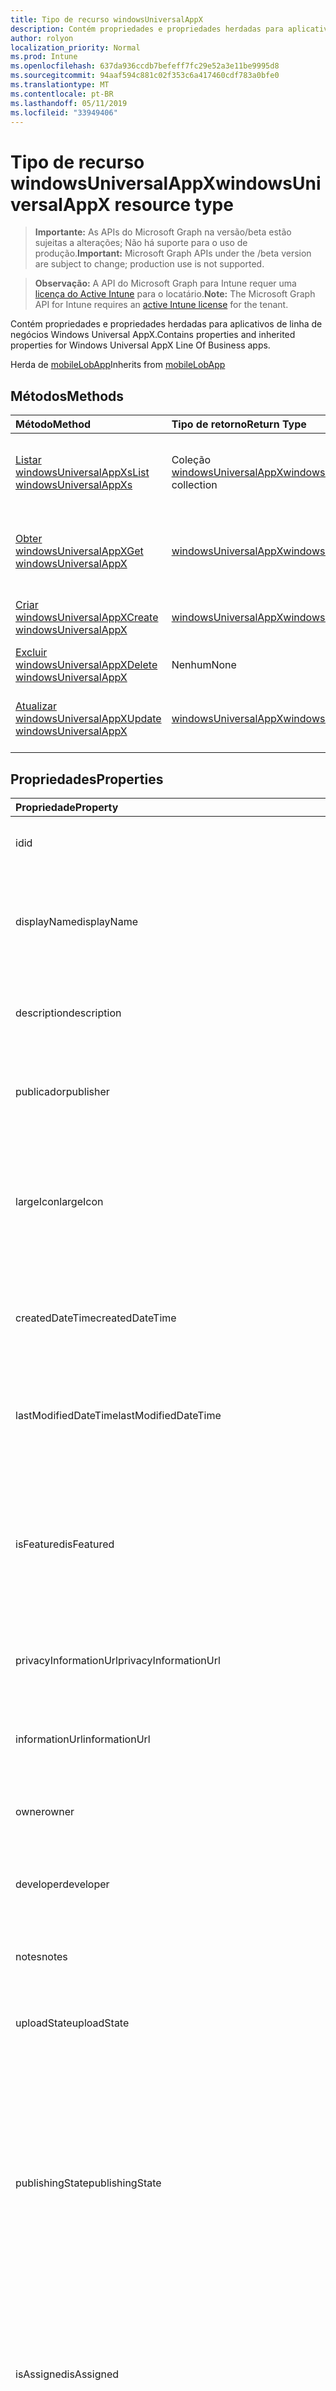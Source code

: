 ```yaml
---
title: Tipo de recurso windowsUniversalAppX
description: Contém propriedades e propriedades herdadas para aplicativos de linha de negócios Windows Universal AppX.
author: rolyon
localization_priority: Normal
ms.prod: Intune
ms.openlocfilehash: 637da936ccdb7befeff7fc29e52a3e11be9995d8
ms.sourcegitcommit: 94aaf594c881c02f353c6a417460cdf783a0bfe0
ms.translationtype: MT
ms.contentlocale: pt-BR
ms.lasthandoff: 05/11/2019
ms.locfileid: "33949406"
---
```

# <a name="windowsuniversalappx-resource-type"></a><span data-ttu-id="e01e8-103">Tipo de recurso windowsUniversalAppX</span><span class="sxs-lookup"><span data-stu-id="e01e8-103">windowsUniversalAppX resource type</span></span>

> <span data-ttu-id="e01e8-104">**Importante:** As APIs do Microsoft Graph na versão/beta estão sujeitas a alterações; Não há suporte para o uso de produção.</span><span class="sxs-lookup"><span data-stu-id="e01e8-104">**Important:** Microsoft Graph APIs under the /beta version are subject to change; production use is not supported.</span></span>

> <span data-ttu-id="e01e8-105">**Observação:** A API do Microsoft Graph para Intune requer uma [licença do Active Intune](https://go.microsoft.com/fwlink/?linkid=839381) para o locatário.</span><span class="sxs-lookup"><span data-stu-id="e01e8-105">**Note:** The Microsoft Graph API for Intune requires an [active Intune license](https://go.microsoft.com/fwlink/?linkid=839381) for the tenant.</span></span>

<span data-ttu-id="e01e8-106">Contém propriedades e propriedades herdadas para aplicativos de linha de negócios Windows Universal AppX.</span><span class="sxs-lookup"><span data-stu-id="e01e8-106">Contains properties and inherited properties for Windows Universal AppX Line Of Business apps.</span></span>


<span data-ttu-id="e01e8-107">Herda de [mobileLobApp](../resources/intune-apps-mobilelobapp.md)</span><span class="sxs-lookup"><span data-stu-id="e01e8-107">Inherits from [mobileLobApp](../resources/intune-apps-mobilelobapp.md)</span></span>

## <a name="methods"></a><span data-ttu-id="e01e8-108">Métodos</span><span class="sxs-lookup"><span data-stu-id="e01e8-108">Methods</span></span>
|<span data-ttu-id="e01e8-109">Método</span><span class="sxs-lookup"><span data-stu-id="e01e8-109">Method</span></span>|<span data-ttu-id="e01e8-110">Tipo de retorno</span><span class="sxs-lookup"><span data-stu-id="e01e8-110">Return Type</span></span>|<span data-ttu-id="e01e8-111">Descrição</span><span class="sxs-lookup"><span data-stu-id="e01e8-111">Description</span></span>|
|:---|:---|:---|
|[<span data-ttu-id="e01e8-112">Listar windowsUniversalAppXs</span><span class="sxs-lookup"><span data-stu-id="e01e8-112">List windowsUniversalAppXs</span></span>](../api/intune-apps-windowsuniversalappx-list.md)|<span data-ttu-id="e01e8-113">Coleção [windowsUniversalAppX](../resources/intune-apps-windowsuniversalappx.md)</span><span class="sxs-lookup"><span data-stu-id="e01e8-113">[windowsUniversalAppX](../resources/intune-apps-windowsuniversalappx.md) collection</span></span>|<span data-ttu-id="e01e8-114">Lista propriedades e relações dos objetos [windowsUniversalAppX](../resources/intune-apps-windowsuniversalappx.md).</span><span class="sxs-lookup"><span data-stu-id="e01e8-114">List properties and relationships of the [windowsUniversalAppX](../resources/intune-apps-windowsuniversalappx.md) objects.</span></span>|
|[<span data-ttu-id="e01e8-115">Obter windowsUniversalAppX</span><span class="sxs-lookup"><span data-stu-id="e01e8-115">Get windowsUniversalAppX</span></span>](../api/intune-apps-windowsuniversalappx-get.md)|[<span data-ttu-id="e01e8-116">windowsUniversalAppX</span><span class="sxs-lookup"><span data-stu-id="e01e8-116">windowsUniversalAppX</span></span>](../resources/intune-apps-windowsuniversalappx.md)|<span data-ttu-id="e01e8-117">Propriedades de leitura e relações do objeto [windowsUniversalAppX](../resources/intune-apps-windowsuniversalappx.md).</span><span class="sxs-lookup"><span data-stu-id="e01e8-117">Read properties and relationships of the [windowsUniversalAppX](../resources/intune-apps-windowsuniversalappx.md) object.</span></span>|
|[<span data-ttu-id="e01e8-118">Criar windowsUniversalAppX</span><span class="sxs-lookup"><span data-stu-id="e01e8-118">Create windowsUniversalAppX</span></span>](../api/intune-apps-windowsuniversalappx-create.md)|[<span data-ttu-id="e01e8-119">windowsUniversalAppX</span><span class="sxs-lookup"><span data-stu-id="e01e8-119">windowsUniversalAppX</span></span>](../resources/intune-apps-windowsuniversalappx.md)|<span data-ttu-id="e01e8-120">Cria um novo objeto [windowsUniversalAppX](../resources/intune-apps-windowsuniversalappx.md).</span><span class="sxs-lookup"><span data-stu-id="e01e8-120">Create a new [windowsUniversalAppX](../resources/intune-apps-windowsuniversalappx.md) object.</span></span>|
|[<span data-ttu-id="e01e8-121">Excluir windowsUniversalAppX</span><span class="sxs-lookup"><span data-stu-id="e01e8-121">Delete windowsUniversalAppX</span></span>](../api/intune-apps-windowsuniversalappx-delete.md)|<span data-ttu-id="e01e8-122">Nenhum</span><span class="sxs-lookup"><span data-stu-id="e01e8-122">None</span></span>|<span data-ttu-id="e01e8-123">Exclui um [windowsUniversalAppX](../resources/intune-apps-windowsuniversalappx.md).</span><span class="sxs-lookup"><span data-stu-id="e01e8-123">Deletes a [windowsUniversalAppX](../resources/intune-apps-windowsuniversalappx.md).</span></span>|
|[<span data-ttu-id="e01e8-124">Atualizar windowsUniversalAppX</span><span class="sxs-lookup"><span data-stu-id="e01e8-124">Update windowsUniversalAppX</span></span>](../api/intune-apps-windowsuniversalappx-update.md)|[<span data-ttu-id="e01e8-125">windowsUniversalAppX</span><span class="sxs-lookup"><span data-stu-id="e01e8-125">windowsUniversalAppX</span></span>](../resources/intune-apps-windowsuniversalappx.md)|<span data-ttu-id="e01e8-126">Atualiza as propriedades de um objeto [windowsUniversalAppX](../resources/intune-apps-windowsuniversalappx.md).</span><span class="sxs-lookup"><span data-stu-id="e01e8-126">Update the properties of a [windowsUniversalAppX](../resources/intune-apps-windowsuniversalappx.md) object.</span></span>|

## <a name="properties"></a><span data-ttu-id="e01e8-127">Propriedades</span><span class="sxs-lookup"><span data-stu-id="e01e8-127">Properties</span></span>
|<span data-ttu-id="e01e8-128">Propriedade</span><span class="sxs-lookup"><span data-stu-id="e01e8-128">Property</span></span>|<span data-ttu-id="e01e8-129">Tipo</span><span class="sxs-lookup"><span data-stu-id="e01e8-129">Type</span></span>|<span data-ttu-id="e01e8-130">Descrição</span><span class="sxs-lookup"><span data-stu-id="e01e8-130">Description</span></span>|
|:---|:---|:---|
|<span data-ttu-id="e01e8-131">id</span><span class="sxs-lookup"><span data-stu-id="e01e8-131">id</span></span>|<span data-ttu-id="e01e8-132">String</span><span class="sxs-lookup"><span data-stu-id="e01e8-132">String</span></span>|<span data-ttu-id="e01e8-133">Chave da entidade.</span><span class="sxs-lookup"><span data-stu-id="e01e8-133">Key of the entity.</span></span> <span data-ttu-id="e01e8-134">Herdado de [mobileApp](../resources/intune-apps-mobileapp.md)</span><span class="sxs-lookup"><span data-stu-id="e01e8-134">Inherited from [mobileApp](../resources/intune-apps-mobileapp.md)</span></span>|
|<span data-ttu-id="e01e8-135">displayName</span><span class="sxs-lookup"><span data-stu-id="e01e8-135">displayName</span></span>|<span data-ttu-id="e01e8-136">Cadeia de caracteres</span><span class="sxs-lookup"><span data-stu-id="e01e8-136">String</span></span>|<span data-ttu-id="e01e8-137">O título do aplicativo importado ou definido pelo administrador.</span><span class="sxs-lookup"><span data-stu-id="e01e8-137">The admin provided or imported title of the app.</span></span> <span data-ttu-id="e01e8-138">Herdado de [mobileApp](../resources/intune-apps-mobileapp.md)</span><span class="sxs-lookup"><span data-stu-id="e01e8-138">Inherited from [mobileApp](../resources/intune-apps-mobileapp.md)</span></span>|
|<span data-ttu-id="e01e8-139">description</span><span class="sxs-lookup"><span data-stu-id="e01e8-139">description</span></span>|<span data-ttu-id="e01e8-140">Cadeia de caracteres</span><span class="sxs-lookup"><span data-stu-id="e01e8-140">String</span></span>|<span data-ttu-id="e01e8-141">A descrição do aplicativo.</span><span class="sxs-lookup"><span data-stu-id="e01e8-141">The description of the app.</span></span> <span data-ttu-id="e01e8-142">Herdado de [mobileApp](../resources/intune-apps-mobileapp.md)</span><span class="sxs-lookup"><span data-stu-id="e01e8-142">Inherited from [mobileApp](../resources/intune-apps-mobileapp.md)</span></span>|
|<span data-ttu-id="e01e8-143">publicador</span><span class="sxs-lookup"><span data-stu-id="e01e8-143">publisher</span></span>|<span data-ttu-id="e01e8-144">Cadeia de caracteres</span><span class="sxs-lookup"><span data-stu-id="e01e8-144">String</span></span>|<span data-ttu-id="e01e8-145">O publicador do aplicativo.</span><span class="sxs-lookup"><span data-stu-id="e01e8-145">The publisher of the app.</span></span> <span data-ttu-id="e01e8-146">Herdado de [mobileApp](../resources/intune-apps-mobileapp.md)</span><span class="sxs-lookup"><span data-stu-id="e01e8-146">Inherited from [mobileApp](../resources/intune-apps-mobileapp.md)</span></span>|
|<span data-ttu-id="e01e8-147">largeIcon</span><span class="sxs-lookup"><span data-stu-id="e01e8-147">largeIcon</span></span>|[<span data-ttu-id="e01e8-148">mimeContent</span><span class="sxs-lookup"><span data-stu-id="e01e8-148">mimeContent</span></span>](../resources/intune-shared-mimecontent.md)|<span data-ttu-id="e01e8-149">O ícone grande, a ser exibido nos detalhes do aplicativo e usado para o carregamento do ícone.</span><span class="sxs-lookup"><span data-stu-id="e01e8-149">The large icon, to be displayed in the app details and used for upload of the icon.</span></span> <span data-ttu-id="e01e8-150">Herdado de [mobileApp](../resources/intune-apps-mobileapp.md)</span><span class="sxs-lookup"><span data-stu-id="e01e8-150">Inherited from [mobileApp](../resources/intune-apps-mobileapp.md)</span></span>|
|<span data-ttu-id="e01e8-151">createdDateTime</span><span class="sxs-lookup"><span data-stu-id="e01e8-151">createdDateTime</span></span>|<span data-ttu-id="e01e8-152">DateTimeOffset</span><span class="sxs-lookup"><span data-stu-id="e01e8-152">DateTimeOffset</span></span>|<span data-ttu-id="e01e8-153">A data e a hora da criação do aplicativo.</span><span class="sxs-lookup"><span data-stu-id="e01e8-153">The date and time the app was created.</span></span> <span data-ttu-id="e01e8-154">Herdado de [mobileApp](../resources/intune-apps-mobileapp.md)</span><span class="sxs-lookup"><span data-stu-id="e01e8-154">Inherited from [mobileApp](../resources/intune-apps-mobileapp.md)</span></span>|
|<span data-ttu-id="e01e8-155">lastModifiedDateTime</span><span class="sxs-lookup"><span data-stu-id="e01e8-155">lastModifiedDateTime</span></span>|<span data-ttu-id="e01e8-156">DateTimeOffset</span><span class="sxs-lookup"><span data-stu-id="e01e8-156">DateTimeOffset</span></span>|<span data-ttu-id="e01e8-157">A data e a hora que o aplicativo foi modificado pela última vez.</span><span class="sxs-lookup"><span data-stu-id="e01e8-157">The date and time the app was last modified.</span></span> <span data-ttu-id="e01e8-158">Herdado de [mobileApp](../resources/intune-apps-mobileapp.md)</span><span class="sxs-lookup"><span data-stu-id="e01e8-158">Inherited from [mobileApp](../resources/intune-apps-mobileapp.md)</span></span>|
|<span data-ttu-id="e01e8-159">isFeatured</span><span class="sxs-lookup"><span data-stu-id="e01e8-159">isFeatured</span></span>|<span data-ttu-id="e01e8-160">Boolean</span><span class="sxs-lookup"><span data-stu-id="e01e8-160">Boolean</span></span>|<span data-ttu-id="e01e8-161">O valor que indica se o aplicativo está marcado como em destaque pelo administrador. Herdado de [mobileApp](../resources/intune-apps-mobileapp.md)</span><span class="sxs-lookup"><span data-stu-id="e01e8-161">The value indicating whether the app is marked as featured by the admin. Inherited from [mobileApp](../resources/intune-apps-mobileapp.md)</span></span>|
|<span data-ttu-id="e01e8-162">privacyInformationUrl</span><span class="sxs-lookup"><span data-stu-id="e01e8-162">privacyInformationUrl</span></span>|<span data-ttu-id="e01e8-163">Cadeia de caracteres</span><span class="sxs-lookup"><span data-stu-id="e01e8-163">String</span></span>|<span data-ttu-id="e01e8-164">A URL da declaração de privacidade.</span><span class="sxs-lookup"><span data-stu-id="e01e8-164">The privacy statement Url.</span></span> <span data-ttu-id="e01e8-165">Herdado de [mobileApp](../resources/intune-apps-mobileapp.md)</span><span class="sxs-lookup"><span data-stu-id="e01e8-165">Inherited from [mobileApp](../resources/intune-apps-mobileapp.md)</span></span>|
|<span data-ttu-id="e01e8-166">informationUrl</span><span class="sxs-lookup"><span data-stu-id="e01e8-166">informationUrl</span></span>|<span data-ttu-id="e01e8-167">Cadeia de caracteres</span><span class="sxs-lookup"><span data-stu-id="e01e8-167">String</span></span>|<span data-ttu-id="e01e8-168">A URL de informações adicionais.</span><span class="sxs-lookup"><span data-stu-id="e01e8-168">The more information Url.</span></span> <span data-ttu-id="e01e8-169">Herdado de [mobileApp](../resources/intune-apps-mobileapp.md)</span><span class="sxs-lookup"><span data-stu-id="e01e8-169">Inherited from [mobileApp](../resources/intune-apps-mobileapp.md)</span></span>|
|<span data-ttu-id="e01e8-170">owner</span><span class="sxs-lookup"><span data-stu-id="e01e8-170">owner</span></span>|<span data-ttu-id="e01e8-171">Cadeia de caracteres</span><span class="sxs-lookup"><span data-stu-id="e01e8-171">String</span></span>|<span data-ttu-id="e01e8-172">O proprietário do conteúdo.</span><span class="sxs-lookup"><span data-stu-id="e01e8-172">The owner of the app.</span></span> <span data-ttu-id="e01e8-173">Herdado de [mobileApp](../resources/intune-apps-mobileapp.md)</span><span class="sxs-lookup"><span data-stu-id="e01e8-173">Inherited from [mobileApp](../resources/intune-apps-mobileapp.md)</span></span>|
|<span data-ttu-id="e01e8-174">developer</span><span class="sxs-lookup"><span data-stu-id="e01e8-174">developer</span></span>|<span data-ttu-id="e01e8-175">Cadeia de caracteres</span><span class="sxs-lookup"><span data-stu-id="e01e8-175">String</span></span>|<span data-ttu-id="e01e8-176">O desenvolvedor do aplicativo.</span><span class="sxs-lookup"><span data-stu-id="e01e8-176">The developer of the app.</span></span> <span data-ttu-id="e01e8-177">Herdado de [mobileApp](../resources/intune-apps-mobileapp.md)</span><span class="sxs-lookup"><span data-stu-id="e01e8-177">Inherited from [mobileApp](../resources/intune-apps-mobileapp.md)</span></span>|
|<span data-ttu-id="e01e8-178">notes</span><span class="sxs-lookup"><span data-stu-id="e01e8-178">notes</span></span>|<span data-ttu-id="e01e8-179">Cadeia de caracteres</span><span class="sxs-lookup"><span data-stu-id="e01e8-179">String</span></span>|<span data-ttu-id="e01e8-180">Anotações do aplicativo.</span><span class="sxs-lookup"><span data-stu-id="e01e8-180">Notes for the app.</span></span> <span data-ttu-id="e01e8-181">Herdado de [mobileApp](../resources/intune-apps-mobileapp.md)</span><span class="sxs-lookup"><span data-stu-id="e01e8-181">Inherited from [mobileApp](../resources/intune-apps-mobileapp.md)</span></span>|
|<span data-ttu-id="e01e8-182">uploadState</span><span class="sxs-lookup"><span data-stu-id="e01e8-182">uploadState</span></span>|<span data-ttu-id="e01e8-183">Int32</span><span class="sxs-lookup"><span data-stu-id="e01e8-183">Int32</span></span>|<span data-ttu-id="e01e8-184">O estado de upload.</span><span class="sxs-lookup"><span data-stu-id="e01e8-184">The upload state.</span></span> <span data-ttu-id="e01e8-185">Herdado de [mobileApp](../resources/intune-apps-mobileapp.md)</span><span class="sxs-lookup"><span data-stu-id="e01e8-185">Inherited from [mobileApp](../resources/intune-apps-mobileapp.md)</span></span>|
|<span data-ttu-id="e01e8-186">publishingState</span><span class="sxs-lookup"><span data-stu-id="e01e8-186">publishingState</span></span>|[<span data-ttu-id="e01e8-187">mobileAppPublishingState</span><span class="sxs-lookup"><span data-stu-id="e01e8-187">mobileAppPublishingState</span></span>](../resources/intune-apps-mobileapppublishingstate.md)|<span data-ttu-id="e01e8-188">O estado de publicação do aplicativo.</span><span class="sxs-lookup"><span data-stu-id="e01e8-188">The publishing state for the app.</span></span> <span data-ttu-id="e01e8-189">O aplicativo não pode ser assinado, a menos que ele seja publicado.</span><span class="sxs-lookup"><span data-stu-id="e01e8-189">The app cannot be assigned unless the app is published.</span></span> <span data-ttu-id="e01e8-190">Herdado de [mobileApp](../resources/intune-apps-mobileapp.md).</span><span class="sxs-lookup"><span data-stu-id="e01e8-190">Inherited from [mobileApp](../resources/intune-apps-mobileapp.md).</span></span> <span data-ttu-id="e01e8-191">Os valores possíveis são: `notPublished`, `processing`, `published`.</span><span class="sxs-lookup"><span data-stu-id="e01e8-191">Possible values are: `notPublished`, `processing`, `published`.</span></span>|
|<span data-ttu-id="e01e8-192">isAssigned</span><span class="sxs-lookup"><span data-stu-id="e01e8-192">isAssigned</span></span>|<span data-ttu-id="e01e8-193">Boolean</span><span class="sxs-lookup"><span data-stu-id="e01e8-193">Boolean</span></span>|<span data-ttu-id="e01e8-194">O valor que indica se o aplicativo é atribuído a pelo menos um grupo.</span><span class="sxs-lookup"><span data-stu-id="e01e8-194">The value indicating whether the app is assigned to at least one group.</span></span> <span data-ttu-id="e01e8-195">Herdado de [mobileApp](../resources/intune-apps-mobileapp.md)</span><span class="sxs-lookup"><span data-stu-id="e01e8-195">Inherited from [mobileApp](../resources/intune-apps-mobileapp.md)</span></span>|
|<span data-ttu-id="e01e8-196">roleScopeTagIds</span><span class="sxs-lookup"><span data-stu-id="e01e8-196">roleScopeTagIds</span></span>|<span data-ttu-id="e01e8-197">Coleção de cadeias de caracteres</span><span class="sxs-lookup"><span data-stu-id="e01e8-197">String collection</span></span>|<span data-ttu-id="e01e8-198">Lista de IDs de marca de escopo para este aplicativo móvel.</span><span class="sxs-lookup"><span data-stu-id="e01e8-198">List of scope tag ids for this mobile app.</span></span> <span data-ttu-id="e01e8-199">Herdado de [mobileApp](../resources/intune-apps-mobileapp.md)</span><span class="sxs-lookup"><span data-stu-id="e01e8-199">Inherited from [mobileApp](../resources/intune-apps-mobileapp.md)</span></span>|
|<span data-ttu-id="e01e8-200">dependentAppCount</span><span class="sxs-lookup"><span data-stu-id="e01e8-200">dependentAppCount</span></span>|<span data-ttu-id="e01e8-201">Int32</span><span class="sxs-lookup"><span data-stu-id="e01e8-201">Int32</span></span>|<span data-ttu-id="e01e8-202">O número total de dependências do aplicativo filho.</span><span class="sxs-lookup"><span data-stu-id="e01e8-202">The total number of dependencies the child app has.</span></span> <span data-ttu-id="e01e8-203">Herdado de [mobileApp](../resources/intune-apps-mobileapp.md)</span><span class="sxs-lookup"><span data-stu-id="e01e8-203">Inherited from [mobileApp](../resources/intune-apps-mobileapp.md)</span></span>|
|<span data-ttu-id="e01e8-204">committedContentVersion</span><span class="sxs-lookup"><span data-stu-id="e01e8-204">committedContentVersion</span></span>|<span data-ttu-id="e01e8-205">Cadeia de caracteres</span><span class="sxs-lookup"><span data-stu-id="e01e8-205">String</span></span>|<span data-ttu-id="e01e8-206">A versão do conteúdo interno confirmado.</span><span class="sxs-lookup"><span data-stu-id="e01e8-206">The internal committed content version.</span></span> <span data-ttu-id="e01e8-207">Herdado de [mobileLobApp](../resources/intune-apps-mobilelobapp.md)</span><span class="sxs-lookup"><span data-stu-id="e01e8-207">Inherited from [mobileLobApp](../resources/intune-apps-mobilelobapp.md)</span></span>|
|<span data-ttu-id="e01e8-208">fileName</span><span class="sxs-lookup"><span data-stu-id="e01e8-208">fileName</span></span>|<span data-ttu-id="e01e8-209">String</span><span class="sxs-lookup"><span data-stu-id="e01e8-209">String</span></span>|<span data-ttu-id="e01e8-210">O nome do arquivo do aplicativo Lob principal.</span><span class="sxs-lookup"><span data-stu-id="e01e8-210">The name of the main Lob application file.</span></span> <span data-ttu-id="e01e8-211">Herdado de [mobileLobApp](../resources/intune-apps-mobilelobapp.md)</span><span class="sxs-lookup"><span data-stu-id="e01e8-211">Inherited from [mobileLobApp](../resources/intune-apps-mobilelobapp.md)</span></span>|
|<span data-ttu-id="e01e8-212">size</span><span class="sxs-lookup"><span data-stu-id="e01e8-212">size</span></span>|<span data-ttu-id="e01e8-213">Int64</span><span class="sxs-lookup"><span data-stu-id="e01e8-213">Int64</span></span>|<span data-ttu-id="e01e8-214">O tamanho total, incluindo todos os arquivos carregados.</span><span class="sxs-lookup"><span data-stu-id="e01e8-214">The total size, including all uploaded files.</span></span> <span data-ttu-id="e01e8-215">Herdado de [mobileLobApp](../resources/intune-apps-mobilelobapp.md)</span><span class="sxs-lookup"><span data-stu-id="e01e8-215">Inherited from [mobileLobApp](../resources/intune-apps-mobilelobapp.md)</span></span>|
|<span data-ttu-id="e01e8-216">applicableArchitectures</span><span class="sxs-lookup"><span data-stu-id="e01e8-216">applicableArchitectures</span></span>|[<span data-ttu-id="e01e8-217">windowsArchitecture</span><span class="sxs-lookup"><span data-stu-id="e01e8-217">windowsArchitecture</span></span>](../resources/intune-apps-windowsarchitecture.md)|<span data-ttu-id="e01e8-218">As arquiteturas do Windows nas quais este aplicativo pode ser executado.</span><span class="sxs-lookup"><span data-stu-id="e01e8-218">The Windows architecture(s) for which this app can run on.</span></span> <span data-ttu-id="e01e8-219">Os possíveis valores são: `none`, `x86`, `x64`, `arm`, `neutral`, `arm64`.</span><span class="sxs-lookup"><span data-stu-id="e01e8-219">Possible values are: `none`, `x86`, `x64`, `arm`, `neutral`, `arm64`.</span></span>|
|<span data-ttu-id="e01e8-220">applicableDeviceTypes</span><span class="sxs-lookup"><span data-stu-id="e01e8-220">applicableDeviceTypes</span></span>|[<span data-ttu-id="e01e8-221">windowsDeviceType</span><span class="sxs-lookup"><span data-stu-id="e01e8-221">windowsDeviceType</span></span>](../resources/intune-apps-windowsdevicetype.md)|<span data-ttu-id="e01e8-222">Os tipos de dispositivos Windows nos quais este aplicativo pode ser executado.</span><span class="sxs-lookup"><span data-stu-id="e01e8-222">The Windows device type(s) for which this app can run on.</span></span> <span data-ttu-id="e01e8-223">Os valores possíveis são: `none`, `desktop`, `mobile`, `holographic`, `team`.</span><span class="sxs-lookup"><span data-stu-id="e01e8-223">Possible values are: `none`, `desktop`, `mobile`, `holographic`, `team`.</span></span>|
|<span data-ttu-id="e01e8-224">identityName</span><span class="sxs-lookup"><span data-stu-id="e01e8-224">identityName</span></span>|<span data-ttu-id="e01e8-225">Cadeia de caracteres</span><span class="sxs-lookup"><span data-stu-id="e01e8-225">String</span></span>|<span data-ttu-id="e01e8-226">O Nome da Identidade.</span><span class="sxs-lookup"><span data-stu-id="e01e8-226">The Identity Name.</span></span>|
|<span data-ttu-id="e01e8-227">identityPublisherHash</span><span class="sxs-lookup"><span data-stu-id="e01e8-227">identityPublisherHash</span></span>|<span data-ttu-id="e01e8-228">Cadeia de caracteres</span><span class="sxs-lookup"><span data-stu-id="e01e8-228">String</span></span>|<span data-ttu-id="e01e8-229">O Hash do Publicador de Identidade.</span><span class="sxs-lookup"><span data-stu-id="e01e8-229">The Identity Publisher Hash.</span></span>|
|<span data-ttu-id="e01e8-230">identityResourceIdentifier</span><span class="sxs-lookup"><span data-stu-id="e01e8-230">identityResourceIdentifier</span></span>|<span data-ttu-id="e01e8-231">Cadeia de caracteres</span><span class="sxs-lookup"><span data-stu-id="e01e8-231">String</span></span>|<span data-ttu-id="e01e8-232">O Identificador de Recurso da Identidade.</span><span class="sxs-lookup"><span data-stu-id="e01e8-232">The Identity Resource Identifier.</span></span>|
|<span data-ttu-id="e01e8-233">isBundle</span><span class="sxs-lookup"><span data-stu-id="e01e8-233">isBundle</span></span>|<span data-ttu-id="e01e8-234">Boolean</span><span class="sxs-lookup"><span data-stu-id="e01e8-234">Boolean</span></span>|<span data-ttu-id="e01e8-235">Se o aplicativo é um pacote ou não.</span><span class="sxs-lookup"><span data-stu-id="e01e8-235">Whether or not the app is a bundle.</span></span>|
|<span data-ttu-id="e01e8-236">minimumSupportedOperatingSystem</span><span class="sxs-lookup"><span data-stu-id="e01e8-236">minimumSupportedOperatingSystem</span></span>|[<span data-ttu-id="e01e8-237">windowsMinimumOperatingSystem</span><span class="sxs-lookup"><span data-stu-id="e01e8-237">windowsMinimumOperatingSystem</span></span>](../resources/intune-apps-windowsminimumoperatingsystem.md)|<span data-ttu-id="e01e8-238">O valor do sistema de operacional mínimo aplicável.</span><span class="sxs-lookup"><span data-stu-id="e01e8-238">The value for the minimum applicable operating system.</span></span>|
|<span data-ttu-id="e01e8-239">identityVersion</span><span class="sxs-lookup"><span data-stu-id="e01e8-239">identityVersion</span></span>|<span data-ttu-id="e01e8-240">String</span><span class="sxs-lookup"><span data-stu-id="e01e8-240">String</span></span>|<span data-ttu-id="e01e8-241">A versão da identidade.</span><span class="sxs-lookup"><span data-stu-id="e01e8-241">The identity version.</span></span>|

## <a name="relationships"></a><span data-ttu-id="e01e8-242">Relações</span><span class="sxs-lookup"><span data-stu-id="e01e8-242">Relationships</span></span>
|<span data-ttu-id="e01e8-243">Relação</span><span class="sxs-lookup"><span data-stu-id="e01e8-243">Relationship</span></span>|<span data-ttu-id="e01e8-244">Tipo</span><span class="sxs-lookup"><span data-stu-id="e01e8-244">Type</span></span>|<span data-ttu-id="e01e8-245">Descrição</span><span class="sxs-lookup"><span data-stu-id="e01e8-245">Description</span></span>|
|:---|:---|:---|
|<span data-ttu-id="e01e8-246">categories</span><span class="sxs-lookup"><span data-stu-id="e01e8-246">categories</span></span>|<span data-ttu-id="e01e8-247">Coleção [mobileAppCategory](../resources/intune-apps-mobileappcategory.md)</span><span class="sxs-lookup"><span data-stu-id="e01e8-247">[mobileAppCategory](../resources/intune-apps-mobileappcategory.md) collection</span></span>|<span data-ttu-id="e01e8-248">A lista de categorias para este aplicativo.</span><span class="sxs-lookup"><span data-stu-id="e01e8-248">The list of categories for this app.</span></span> <span data-ttu-id="e01e8-249">Herdado de [mobileApp](../resources/intune-apps-mobileapp.md)</span><span class="sxs-lookup"><span data-stu-id="e01e8-249">Inherited from [mobileApp](../resources/intune-apps-mobileapp.md)</span></span>|
|<span data-ttu-id="e01e8-250">assignments</span><span class="sxs-lookup"><span data-stu-id="e01e8-250">assignments</span></span>|<span data-ttu-id="e01e8-251">Coleção [mobileAppAssignment](../resources/intune-apps-mobileappassignment.md)</span><span class="sxs-lookup"><span data-stu-id="e01e8-251">[mobileAppAssignment](../resources/intune-apps-mobileappassignment.md) collection</span></span>|<span data-ttu-id="e01e8-252">A lista de atribuições de grupo para esse aplicativo móvel.</span><span class="sxs-lookup"><span data-stu-id="e01e8-252">The list of group assignments for this mobile app.</span></span> <span data-ttu-id="e01e8-253">Herdado de [mobileApp](../resources/intune-apps-mobileapp.md)</span><span class="sxs-lookup"><span data-stu-id="e01e8-253">Inherited from [mobileApp](../resources/intune-apps-mobileapp.md)</span></span>|
|<span data-ttu-id="e01e8-254">installSummary</span><span class="sxs-lookup"><span data-stu-id="e01e8-254">installSummary</span></span>|[<span data-ttu-id="e01e8-255">mobileAppInstallSummary</span><span class="sxs-lookup"><span data-stu-id="e01e8-255">mobileAppInstallSummary</span></span>](../resources/intune-apps-mobileappinstallsummary.md)|<span data-ttu-id="e01e8-256">Resumo de instalação do aplicativo móvel.</span><span class="sxs-lookup"><span data-stu-id="e01e8-256">Mobile App Install Summary.</span></span> <span data-ttu-id="e01e8-257">Herdado de [mobileApp](../resources/intune-apps-mobileapp.md)</span><span class="sxs-lookup"><span data-stu-id="e01e8-257">Inherited from [mobileApp](../resources/intune-apps-mobileapp.md)</span></span>|
|<span data-ttu-id="e01e8-258">deviceStatuses</span><span class="sxs-lookup"><span data-stu-id="e01e8-258">deviceStatuses</span></span>|<span data-ttu-id="e01e8-259">coleção [mobileAppInstallStatus](../resources/intune-apps-mobileappinstallstatus.md)</span><span class="sxs-lookup"><span data-stu-id="e01e8-259">[mobileAppInstallStatus](../resources/intune-apps-mobileappinstallstatus.md) collection</span></span>|<span data-ttu-id="e01e8-260">A lista de Estados de instalação para este aplicativo móvel.</span><span class="sxs-lookup"><span data-stu-id="e01e8-260">The list of installation states for this mobile app.</span></span> <span data-ttu-id="e01e8-261">Herdado de [mobileApp](../resources/intune-apps-mobileapp.md)</span><span class="sxs-lookup"><span data-stu-id="e01e8-261">Inherited from [mobileApp](../resources/intune-apps-mobileapp.md)</span></span>|
|<span data-ttu-id="e01e8-262">userStatuses</span><span class="sxs-lookup"><span data-stu-id="e01e8-262">userStatuses</span></span>|<span data-ttu-id="e01e8-263">coleção [userAppInstallStatus](../resources/intune-apps-userappinstallstatus.md)</span><span class="sxs-lookup"><span data-stu-id="e01e8-263">[userAppInstallStatus](../resources/intune-apps-userappinstallstatus.md) collection</span></span>|<span data-ttu-id="e01e8-264">A lista de Estados de instalação para este aplicativo móvel.</span><span class="sxs-lookup"><span data-stu-id="e01e8-264">The list of installation states for this mobile app.</span></span> <span data-ttu-id="e01e8-265">Herdado de [mobileApp](../resources/intune-apps-mobileapp.md)</span><span class="sxs-lookup"><span data-stu-id="e01e8-265">Inherited from [mobileApp](../resources/intune-apps-mobileapp.md)</span></span>|
|<span data-ttu-id="e01e8-266">relações</span><span class="sxs-lookup"><span data-stu-id="e01e8-266">relationships</span></span>|<span data-ttu-id="e01e8-267">coleção [mobileAppRelationship](../resources/intune-apps-mobileapprelationship.md)</span><span class="sxs-lookup"><span data-stu-id="e01e8-267">[mobileAppRelationship](../resources/intune-apps-mobileapprelationship.md) collection</span></span>|<span data-ttu-id="e01e8-268">Lista de relações para este aplicativo móvel.</span><span class="sxs-lookup"><span data-stu-id="e01e8-268">List of relationships for this mobile app.</span></span> <span data-ttu-id="e01e8-269">Herdado de [mobileApp](../resources/intune-apps-mobileapp.md)</span><span class="sxs-lookup"><span data-stu-id="e01e8-269">Inherited from [mobileApp](../resources/intune-apps-mobileapp.md)</span></span>|
|<span data-ttu-id="e01e8-270">contentVersions</span><span class="sxs-lookup"><span data-stu-id="e01e8-270">contentVersions</span></span>|<span data-ttu-id="e01e8-271">Coleção [mobileAppContent](../resources/intune-apps-mobileappcontent.md)</span><span class="sxs-lookup"><span data-stu-id="e01e8-271">[mobileAppContent](../resources/intune-apps-mobileappcontent.md) collection</span></span>|<span data-ttu-id="e01e8-272">A lista das versões de conteúdo deste aplicativo.</span><span class="sxs-lookup"><span data-stu-id="e01e8-272">The list of content versions for this app.</span></span> <span data-ttu-id="e01e8-273">Herdado de [mobileLobApp](../resources/intune-apps-mobilelobapp.md)</span><span class="sxs-lookup"><span data-stu-id="e01e8-273">Inherited from [mobileLobApp](../resources/intune-apps-mobilelobapp.md)</span></span>|
|<span data-ttu-id="e01e8-274">Committedcontainedapps à</span><span class="sxs-lookup"><span data-stu-id="e01e8-274">committedContainedApps</span></span>|<span data-ttu-id="e01e8-275">coleção [mobileContainedApp](../resources/intune-apps-mobilecontainedapp.md)</span><span class="sxs-lookup"><span data-stu-id="e01e8-275">[mobileContainedApp](../resources/intune-apps-mobilecontainedapp.md) collection</span></span>|<span data-ttu-id="e01e8-276">A coleção de aplicativos contidos no mobileAppContent confirmado de um aplicativo windowsUniversalAppX.</span><span class="sxs-lookup"><span data-stu-id="e01e8-276">The collection of contained apps in the committed mobileAppContent of a windowsUniversalAppX app.</span></span>|

## <a name="json-representation"></a><span data-ttu-id="e01e8-277">Representação JSON</span><span class="sxs-lookup"><span data-stu-id="e01e8-277">JSON Representation</span></span>
<span data-ttu-id="e01e8-278">Veja a seguir uma representação JSON do recurso.</span><span class="sxs-lookup"><span data-stu-id="e01e8-278">Here is a JSON representation of the resource.</span></span>
<!-- {
  "blockType": "resource",
  "keyProperty": "id",
  "@odata.type": "microsoft.graph.windowsUniversalAppX"
}
-->
``` json
{
  "@odata.type": "#microsoft.graph.windowsUniversalAppX",
  "id": "String (identifier)",
  "displayName": "String",
  "description": "String",
  "publisher": "String",
  "largeIcon": {
    "@odata.type": "microsoft.graph.mimeContent",
    "type": "String",
    "value": "binary"
  },
  "createdDateTime": "String (timestamp)",
  "lastModifiedDateTime": "String (timestamp)",
  "isFeatured": true,
  "privacyInformationUrl": "String",
  "informationUrl": "String",
  "owner": "String",
  "developer": "String",
  "notes": "String",
  "uploadState": 1024,
  "publishingState": "String",
  "isAssigned": true,
  "roleScopeTagIds": [
    "String"
  ],
  "dependentAppCount": 1024,
  "committedContentVersion": "String",
  "fileName": "String",
  "size": 1024,
  "applicableArchitectures": "String",
  "applicableDeviceTypes": "String",
  "identityName": "String",
  "identityPublisherHash": "String",
  "identityResourceIdentifier": "String",
  "isBundle": true,
  "minimumSupportedOperatingSystem": {
    "@odata.type": "microsoft.graph.windowsMinimumOperatingSystem",
    "v8_0": true,
    "v8_1": true,
    "v10_0": true,
    "v10_1607": true,
    "v10_1703": true,
    "v10_1709": true,
    "v10_1803": true
  },
  "identityVersion": "String"
}
```





